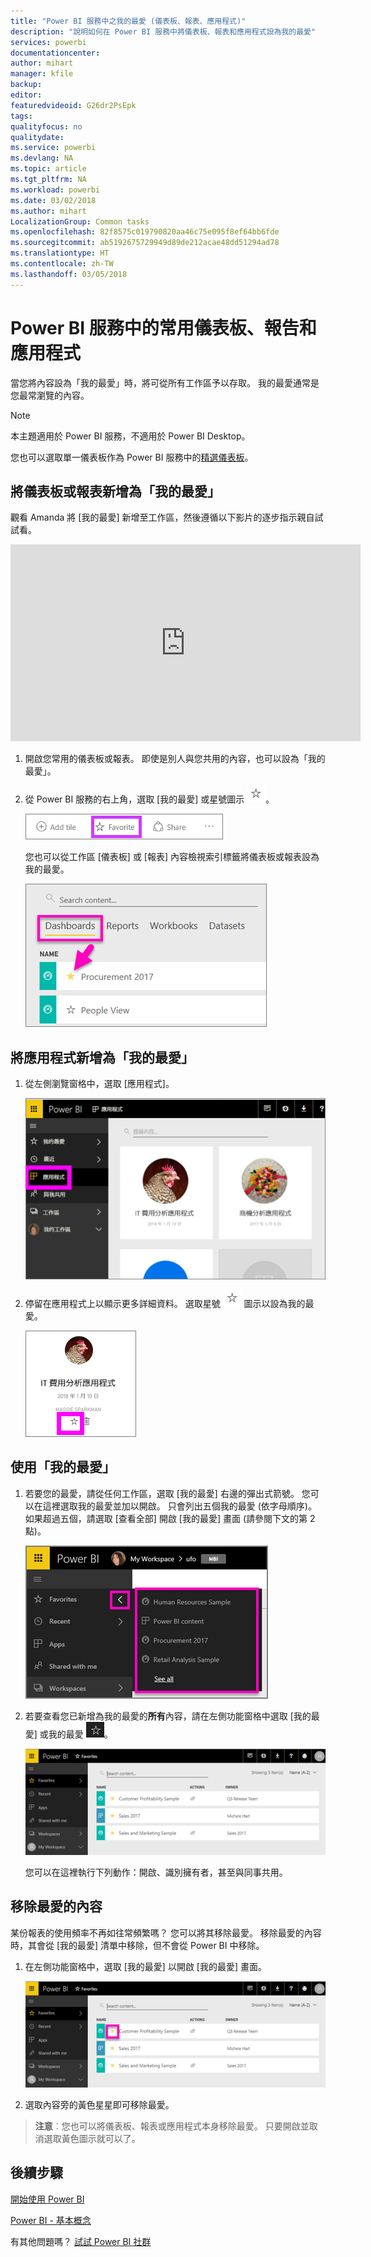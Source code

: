 ```yaml
---
title: "Power BI 服務中之我的最愛 (儀表板、報表、應用程式)"
description: "說明如何在 Power BI 服務中將儀表板、報表和應用程式設為我的最愛"
services: powerbi
documentationcenter: 
author: mihart
manager: kfile
backup: 
editor: 
featuredvideoid: G26dr2PsEpk
tags: 
qualityfocus: no
qualitydate: 
ms.service: powerbi
ms.devlang: NA
ms.topic: article
ms.tgt_pltfrm: NA
ms.workload: powerbi
ms.date: 03/02/2018
ms.author: mihart
LocalizationGroup: Common tasks
ms.openlocfilehash: 82f8575c019790820aa46c75e095f8ef64bb6fde
ms.sourcegitcommit: ab5192675729949d89de212acae48dd51294ad78
ms.translationtype: HT
ms.contentlocale: zh-TW
ms.lasthandoff: 03/05/2018
---
```

# <a name="favorite-dashboards-reports-and-apps-in-power-bi-service"></a>Power BI 服務中的常用儀表板、報告和應用程式
當您將內容設為「我的最愛」時，將可從所有工作區予以存取。  我的最愛通常是您最常瀏覽的內容。

> [!NOTE]
> 本主題適用於 Power BI 服務，不適用於 Power BI Desktop。
> 
> 

您也可以選取單一儀表板作為 Power BI 服務中的[精選儀表板](service-dashboard-featured.md)。

## <a name="add-a-dashboard-or-report-as-a-favorite"></a>將儀表板或報表新增為「我的最愛」
觀看 Amanda 將 [我的最愛] 新增至工作區，然後遵循以下影片的逐步指示親自試試看。

<iframe width="560" height="315" src="https://www.youtube.com/embed/G26dr2PsEpk" frameborder="0" allowfullscreen></iframe>


1. 開啟您常用的儀表板或報表。 即使是別人與您共用的內容，也可以設為「我的最愛」。
2. 從 Power BI 服務的右上角，選取 [我的最愛] 或星號圖示 ![星號圖示](media/service-dashboard-favorite/power-bi-favorite-icon.png)。
   
   ![[我的最愛] 圖示](media/service-dashboard-favorite/powerbi-dashboard-favorite.png)
   
   您也可以從工作區 [儀表板] 或 [報表] 內容檢視索引標籤將儀表板或報表設為我的最愛。
   
   ![具有黃色星號的 [儀表板] 索引標籤](media/service-dashboard-favorite/power-bi-dashboard-favorite.png)

## <a name="add-an-app-as-a-favorite"></a>將應用程式新增為「我的最愛」

1. 從左側瀏覽窗格中，選取 [應用程式]。

   ![儀表板](media/service-dashboard-favorite/power-bi-favorite-apps.png)

2. 停留在應用程式上以顯示更多詳細資料。  選取星號 ![星號圖示](media/service-dashboard-favorite/power-bi-favorite-icon.png)  圖示以設為我的最愛。
   
   ![將游標停留在應用程式上方](media/service-dashboard-favorite/power-bi-favorite-app.png)

## <a name="working-with-favorites"></a>使用「我的最愛」
1. 若要您的最愛，請從任何工作區，選取 [我的最愛] 右邊的彈出式箭號。  您可以在這裡選取我的最愛並加以開啟。 只會列出五個我的最愛 (依字母順序)。 如果超過五個，請選取 [查看全部] 開啟 [我的最愛] 畫面 (請參閱下文的第 2 點)。 
   
   ![[我的最愛] 飛出視窗](media/service-dashboard-favorite/power-bi-favorite-flyout-new.png)
2. 若要查看您已新增為我的最愛的**所有**內容，請在左側功能窗格中選取 [我的最愛] 或我的最愛 ![星號圖示](media/service-dashboard-favorite/power-bi-favorites-icon.png)。  
   
    ![我的最愛視窗](media/service-dashboard-favorite/power-bi-favorites-screen.png)
   
   您可以在這裡執行下列動作：開啟、識別擁有者，甚至與同事共用。

## <a name="unfavorite-content"></a>移除最愛的內容
某份報表的使用頻率不再如往常頻繁嗎？  您可以將其移除最愛。 移除最愛的內容時，其會從 [我的最愛] 清單中移除，但不會從 Power BI 中移除。

1. 在左側功能窗格中，選取 [我的最愛] 以開啟 [我的最愛] 畫面。
   
   ![[我的最愛] 畫面](media/service-dashboard-favorite/power-bi-unfavorites-screen.png)
2. 選取內容旁的黃色星星即可移除最愛。

> **注意**︰您也可以將儀表板、報表或應用程式本身移除最愛。 只要開啟並取消選取黃色圖示就可以了。   
> 
> 

## <a name="next-steps"></a>後續步驟
[開始使用 Power BI](service-get-started.md)

[Power BI - 基本概念](service-basic-concepts.md)

有其他問題嗎？ [試試 Power BI 社群](http://community.powerbi.com/)

